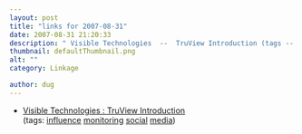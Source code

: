 ```yaml
---
layout: post
title: "links for 2007-08-31"
date: 2007-08-31 21:20:33
description: " Visible Technologies  --  TruView Introduction (tags --  influence monitoring social media)&#8230;"
thumbnail: defaultThumbnail.png
alt: ""
category: Linkage

author: dug
---
```


<ul class="delicious">
	<li>
		<div class="delicious-link"><a href="http://www.visibletechnologies.com/solutions/truview.php">Visible Technologies : TruView Introduction</a></div>
		<div class="delicious-tags">(tags: <a href="http://del.icio.us/dug/influence">influence</a> <a href="http://del.icio.us/dug/monitoring">monitoring</a> <a href="http://del.icio.us/dug/social">social</a> <a href="http://del.icio.us/dug/media">media</a>)</div>
	</li>
</ul>
